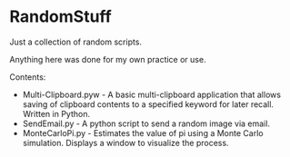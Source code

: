 # RandomStuff
Just a collection of random scripts.

Anything here was done for my own practice or use.

Contents:

- Multi-Clipboard.pyw - A basic multi-clipboard application that allows saving of clipboard contents to a specified keyword for later recall. Written in Python.
- SendEmail.py - A python script to send a random image via email.
- MonteCarloPi.py - Estimates the value of pi using a Monte Carlo simulation. Displays a window to visualize the process.
